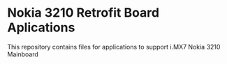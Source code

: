 # Nokia 3210 Retrofit Board Aplications

This repository contains files for applications to support i.MX7 Nokia 3210 Mainboard


